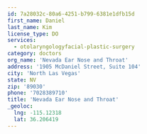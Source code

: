 ```yaml
---
id: 7a28032c-80a6-4251-b799-6381e1dfb15d
first_name: Daniel
last_name: Kim
license_type: DO
services:
  - otolaryngologyfacial-plastic-surgery
category: doctors
org_name: 'Nevada Ear Nose and Throat'
address: '1905 McDaniel Street, Suite 104'
city: 'North Las Vegas'
state: NV
zip: '89030'
phone: '7028389710'
title: 'Nevada Ear Nose and Throat'
_geoloc:
  lng: -115.12318
  lat: 36.206419
---
```


